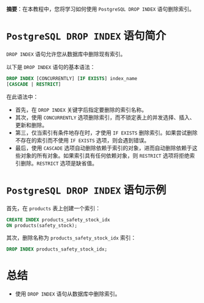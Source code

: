**摘要**：在本教程中，您将学习如何使用 `PostgreSQL DROP INDEX` 语句删除索引。

# `PostgreSQL DROP INDEX` 语句简介

`DROP INDEX` 语句允许您从数据库中删除现有索引。

以下是 `DROP INDEX` 语句的基本语法：

```sql
DROP INDEX [CONCURRENTLY] [IF EXISTS] index_name
[CASCADE | RESTRICT]
```

在此语法中：

- 首先，在 `DROP INDEX` 关键字后指定要删除的索引名称。
- 其次，使用 `CONCURRENTLY` 选项删除索引，而不锁定表上的并发选择、插入、更新和删除。
- 第三，仅当索引有条件地存在时，才使用 `IF EXISTS` 删除索引。如果尝试删除不存在的索引而不使用 `IF EXISTS` 选项，则会遇到错误。
- 最后，使用 `CASCADE` 选项自动删除依赖于索引的对象，进而自动删除依赖于这些对象的所有对象。如果索引具有任何依赖对象，则 `RESTRICT` 选项将拒绝索引删除。`RESTRICT` 选项是缺省值。

# `PostgreSQL DROP INDEX` 语句示例

首先，在 `products` 表上创建一个索引：

```sql
CREATE INDEX products_safety_stock_idx
ON products(safety_stock);
```

其次，删除名称为 `products_safety_stock_idx` 索引：

```sql
DROP INDEX products_safety_stock_idx;
```

# 总结

- 使用 `DROP INDEX` 语句从数据库中删除索引。